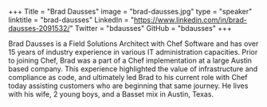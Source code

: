 +++
Title = "Brad Dausses"
image = "brad-dausses.jpg"
type = "speaker"
linktitle = "brad-dausses"
LinkedIn = "https://www.linkedin.com/in/brad-dausses-2091532/"
Twitter = "bdausses"
GitHub = "bdausses"
+++

Brad Dausses is a Field Solutions Architect with Chef Software and has over 15 years of industry experience in various IT administration capacities.  Prior to joining Chef, Brad was a part of a Chef implementation at a large Austin based company.  This experience highlighted the value of infrastructure and compliance as code, and ultimately led Brad to his current role with Chef today assisting customers who are beginning that same journey.  He lives with his wife, 2 young boys, and a Basset mix in Austin, Texas.
